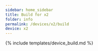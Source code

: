 ```yaml
---
sidebar: home_sidebar
title: Build for x2
folder: info
permalink: /devices/x2/build
device: x2
---
```

{% include templates/device_build.md %}
